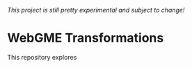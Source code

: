 *This project is still pretty experimental and subject to change!*

# WebGME Transformations
This repository explores
